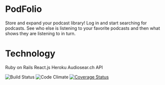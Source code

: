 # PodFolio
Store and expand your podcast library! Log in and start searching for podcasts. See who else is listening to your favorite podcasts and then what shows they are listening to in turn.

# Technology
Ruby on Rails
React.js
Heroku
Audiosear.ch API

![Build Status](https://codeship.com/projects/17d55450-5821-0135-2323-26004f53ac16/status?branch=master)
![Code Climate](https://codeclimate.com/github/LukeRafferty/PodFolio.png)
[![Coverage Status](https://coveralls.io/repos/github/LukeRafferty/PodFolio/badge.svg?branch=master)](https://coveralls.io/github/LukeRafferty/PodFolio?branch=master)
